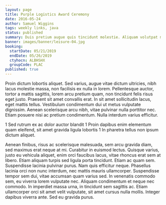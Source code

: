 ```yaml
---
layout: page
title: Purple Logistics Award Ceremony
date: 2016-05-24
author: Samuel Wiggins
tags: weekly links, java
status: published
summary: Duis pretium augue quis tincidunt molestie. Aliquam volutpat molestie.
banner: images/banner/leisure-04.jpg
booking:
  startDate: 05/21/2019
  endDate: 05/26/2019
  ctyhocn: ALBHSHX
  groupCode: PLAC
published: true
---
```

Proin dictum lobortis aliquet. Sed varius, augue vitae dictum ultricies, nibh lacus molestie massa, non facilisis ex nulla in lorem. Pellentesque auctor, tortor a mattis sagittis, lorem arcu pretium quam, non tincidunt felis risus eget justo. Praesent sit amet convallis erat. In sit amet sollicitudin lacus, eget mattis tellus. Vestibulum condimentum dui ut metus vulputate dignissim. Aenean scelerisque arcu nibh, vitae pulvinar nulla porttitor nec. Etiam posuere nisi ac pretium condimentum. Nulla interdum varius efficitur.

1 Sed rutrum ex ac dolor auctor blandit
1 Proin dapibus enim elementum quam eleifend, sit amet gravida ligula lobortis
1 In pharetra tellus non ipsum dictum aliquet.

Aenean finibus, risus ac scelerisque malesuada, sem arcu gravida diam, sed maximus erat neque at mi. Curabitur in euismod lectus. Quisque varius, justo eu vehicula aliquet, enim orci faucibus lacus, vitae rhoncus erat sem at libero. Etiam aliquam turpis sed ligula porta tincidunt. Etiam ac quam sem. Suspendisse lacinia pulvinar purus. Nam quis efficitur neque. Phasellus lacinia orci non nunc interdum, nec mattis mauris ullamcorper. Suspendisse tempor sem dui, vitae accumsan quam varius sed. In venenatis commodo sem, eu viverra lorem vulputate nec. Aliquam condimentum et neque nec commodo. In imperdiet massa urna, in tincidunt sem sagittis ac. Etiam ullamcorper orci sit amet velit vulputate, sit amet cursus nulla mollis. Integer dapibus viverra ante. Sed eu gravida purus.
